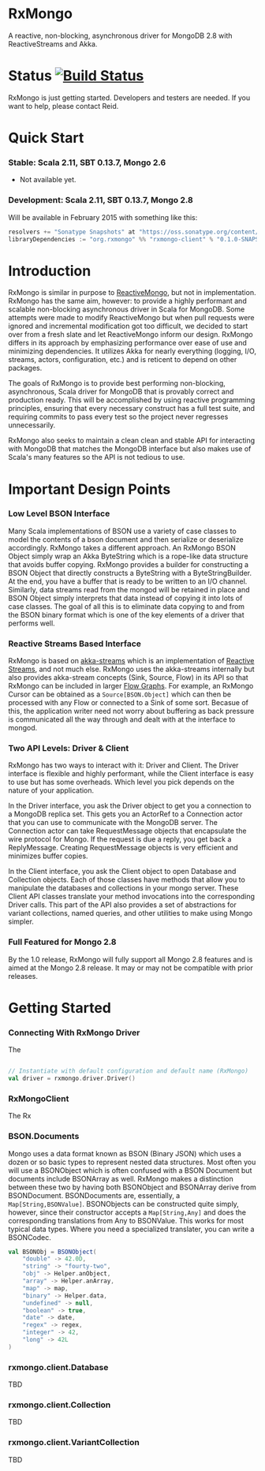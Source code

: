 # RxMongo
A reactive, non-blocking, asynchronous driver for MongoDB 2.8 with ReactiveStreams and Akka.

# Status [![Build Status](https://travis-ci.org/reactific/RxMongo.svg?branch=master)](https://travis-ci.org/reactific/RxMongo)
RxMongo is just getting started. Developers and testers are needed. If you want to help, please contact Reid.

# Quick Start

### Stable: Scala 2.11, SBT 0.13.7, Mongo 2.6

- Not available yet.

### Development: Scala 2.11, SBT 0.13.7, Mongo 2.8

Will be available in February 2015 with something like this:

```scala
resolvers += "Sonatype Snapshots" at "https://oss.sonatype.org/content/repositories/snapshots/"
libraryDependencies := "org.rxmongo" %% "rxmongo-client" % "0.1.0-SNAPSHOT"
```

# Introduction
RxMongo is similar in purpose to [ReactiveMongo](https://github.com/ReactiveMongo/ReactiveMongo), but not in
implementation. RxMongo has the same aim, however: to provide a highly performant and scalable non-blocking asynchronous
driver in Scala for MongoDB. Some attempts were made to modify ReactiveMongo but when pull requests were ignored and
incremental modification got too difficult, we decided to start over from a fresh slate and let ReactiveMongo inform
our design. RxMongo differs in its approach by emphasizing performance over ease of use and minimizing dependencies.
It utilizes Akka for nearly everything (logging, I/O, streams, actors, configuration, etc.) and is reticent to
depend on other packages.

The goals of RxMongo is to provide best performing non-blocking, asynchronous, Scala driver for MongoDB that is
provably correct and production ready. This will be accomplished by using reactive programming principles, ensuring
that every necessary construct has a full test suite, and requiring commits to pass every test so the project never
regresses unnecessarily.

RxMongo also seeks to maintain a clean clean and stable API for interacting with MongoDB that matches the MongoDB
interface but also makes use of Scala's many features so the API is not tedious to use.

# Important Design Points

### Low Level BSON Interface

Many Scala implementations of BSON use a variety of case classes to model the contents of a bson document and then
serialize or deserialize accordingly. RxMongo takes a different approach. An RxMongo BSON Object simply wrap an
Akka ByteString which is a rope-like data structure that avoids buffer copying. RxMongo provides a builder for
constructing a BSON Object that directly constructs a ByteString with a ByteStringBuilder. At the end, you have
a buffer that is ready to be written to an I/O channel. Similarly, data streams read from the mongod will be
retained in place and BSON Object simply interprets that data instead of copying it into lots of case classes.
The goal of all this is to eliminate data copying to and from the BSON binary format which is one of the key
elements of a driver that performs well.

### Reactive Streams Based Interface

RxMongo is based on [akka-streams](http://doc.akka.io/docs/akka-stream-and-http-experimental/1.0-M2/scala.html) which
is an implementation of [Reactive Streams](http://www.reactive-streams.org/), and not much else. RxMongo uses the
akka-streams internally but also provides akka-stream concepts (Sink, Source, Flow) in its API so that RxMongo can
be included in larger [Flow Graphs](http://doc.akka.io/docs/akka-stream-and-http-experimental/1.0-M2/scala/stream-graphs.html).
For example, an RxMongo Cursor can be obtained as a `Source[BSON.Object]` which can then be processed with any Flow or
connected to a Sink of some sort. Becasue of this, the application writer need not worry about buffering as back
pressure is communicated all the way through and dealt with at the interface to mongod.

### Two API Levels: Driver & Client

RxMongo has two ways to interact with it: Driver and Client. The Driver interface is flexible and highly performant,
while the Client interface is easy to use but has some overheads. Which level you pick depends on the nature of your
application.

In the Driver interface, you ask the Driver object to get you a connection to a MongoDB replica set. This gets you an
ActorRef to a Connection actor that you can use to communicate with the MongoDB server. The Connection actor can take
RequestMessage objects that encapsulate the wire protocol for Mongo. If the request is due a reply, you get back a
ReplyMessage. Creating RequestMessage objects is very efficient and minimizes buffer copies.

In the Client interface, you ask the Client object to open Database and Collection objects. Each of those classes have
methods that allow you to manipulate the databases and collections in your mongo server. These Client API classes
translate your method invocations into the corresponding Driver calls. This part of the API also provides a set of
abstractions for variant collections, named queries, and other utilities to make using Mongo simpler.

### Full Featured for Mongo 2.8
By the 1.0 release, RxMongo will fully support all Mongo 2.8 features and is aimed at the Mongo 2.8 release. It may or
may not be compatible with prior releases.

# Getting Started

### Connecting With RxMongo Driver

The
```scala

// Instantiate with default configuration and default name (RxMongo)
val driver = rxmongo.driver.Driver()

```
### RxMongoClient
The Rx

### BSON.Documents
Mongo uses a data format known as BSON (Binary JSON) which uses a dozen or so basic types to represent nested data
structures. Most often you will use a BSONObject which is often confused with a BSON Document but documents include
BSONArray as well. RxMongo makes a distinction between these two by having both BSONObject and BSONArray derive from
BSONDocument. BSONDocuments are, essentially, a `Map[String,BSONValue]`. BSONObjects can be constructed quite simply,
however, since their constructor accepts a `Map[String,Any]` and does the corresponding translations from Any to
BSONValue. This works for most typical data types. Where you need a specialized translater, you can write a BSONCodec.

```scala
val BSONObj = BSONObject(
    "double" -> 42.0D,
    "string" -> "fourty-two",
    "obj" -> Helper.anObject,
    "array" -> Helper.anArray,
    "map" -> map,
    "binary" -> Helper.data,
    "undefined" -> null,
    "boolean" -> true,
    "date" -> date,
    "regex" -> regex,
    "integer" -> 42,
    "long" -> 42L
)
```

### rxmongo.client.Database
TBD

### rxmongo.client.Collection
TBD

### rxmongo.client.VariantCollection
TBD
